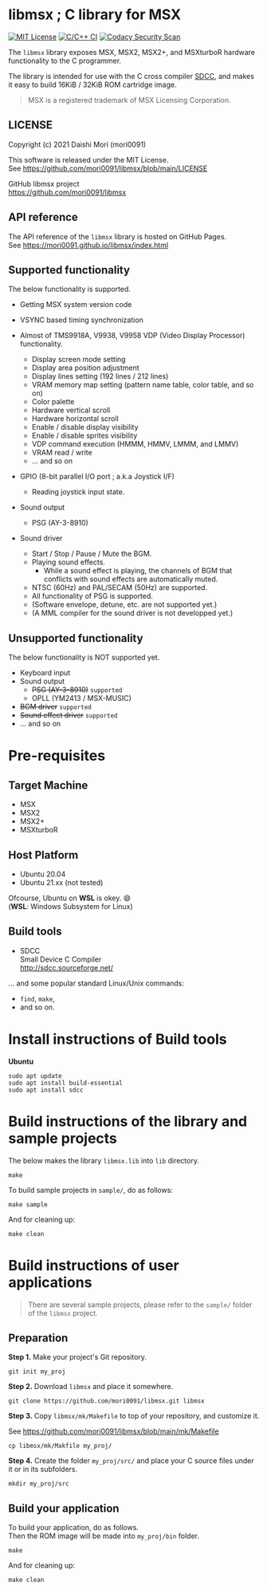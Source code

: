# libmsx ; C library for MSX

[![MIT License](https://img.shields.io/github/license/mori0091/libmsx.svg)](https://github.com/mori0091/libmsx/blob/main/LICENSE)
[![C/C++ CI](https://github.com/mori0091/libmsx/actions/workflows/c-cpp.yml/badge.svg)](https://github.com/mori0091/libmsx/actions/workflows/c-cpp.yml)
[![Codacy Security Scan](https://github.com/mori0091/libmsx/actions/workflows/codacy-analysis.yml/badge.svg)](https://github.com/mori0091/libmsx/actions/workflows/codacy-analysis.yml)

The `libmsx` library exposes MSX, MSX2, MSX2+, and MSXturboR hardware
functionality to the C programmer.

The library is intended for use with the C cross compiler
[SDCC](http://sdcc.sourceforge.net/), and makes it easy to build 16KiB /
32KiB ROM cartridge image.

> MSX is a registered trademark of MSX Licensing Corporation.

## LICENSE

Copyright (c) 2021 Daishi Mori (mori0091)

This software is released under the MIT License.  
See <https://github.com/mori0091/libmsx/blob/main/LICENSE>

GitHub libmsx project  
<https://github.com/mori0091/libmsx>

## API reference

The API reference of the `libmsx` library is hosted on GitHub Pages.  
See <https://mori0091.github.io/libmsx/index.html>

## Supported functionality

The below functionality is supported.

  - Getting MSX system version code

  - VSYNC based timing synchronization

  - Almost of TMS9918A, V9938, V9958 VDP (Video Display Processor)
    functionality.
    
      - Display screen mode setting
      - Display area position adjustment
      - Display lines setting (192 lines / 212 lines)
      - VRAM memory map setting (pattern name table, color table, and so
        on)
      - Color palette
      - Hardware vertical scroll
      - Hardware horizontal scroll
      - Enable / disable display visibility
      - Enable / disable sprites visibility
      - VDP command execution (HMMM, HMMV, LMMM, and LMMV)
      - VRAM read / write
      - … and so on

  - GPIO (8-bit parallel I/O port ; a.k.a Joystick I/F)
    
      - Reading joystick input state.

  - Sound output
    
      - PSG (AY-3-8910)

  - Sound driver
    
      - Start / Stop / Pause / Mute the BGM.
      - Playing sound effects.
          - While a sound effect is playing, the channels of BGM that
            conflicts with sound effects are automatically muted.
      - NTSC (60Hz) and PAL/SECAM (50Hz) are supported.
      - All functionality of PSG is supported.
      - (Software envelope, detune, etc. are not supported yet.)
      - (A MML compiler for the sound driver is not developped yet.)

## Unsupported functionality

The below functionality is NOT supported yet.

  - Keyboard input
  - Sound output
      - ~~PSG (AY-3-8910)~~ `supported`
      - OPLL (YM2413 / MSX-MUSIC)
  - ~~BGM driver~~ `supported`
  - ~~Sound effect driver~~ `supported`
  - … and so on

# Pre-requisites

## Target Machine

  - MSX
  - MSX2
  - MSX2+
  - MSXturboR

## Host Platform

  - Ubuntu 20.04
  - Ubuntu 21.xx (not tested)

Ofcourse, Ubuntu on **WSL** is okey. 😄  
(**WSL**: Windows Subsystem for Linux)

## Build tools

  - SDCC  
    Small Device C Compiler  
    <http://sdcc.sourceforge.net/>

… and some popular standard Linux/Unix commands:

  - `find`, `make`,
  - and so on.

# Install instructions of Build tools

**Ubuntu**

``` shell
sudo apt update
sudo apt install build-essential
sudo apt install sdcc
```

# Build instructions of the library and sample projects

The below makes the library `libmsx.lib` into `lib` directory.

``` shell
make
```

To build sample projects in `sample/`, do as follows:

``` shell
make sample
```

And for cleaning up:

``` shell
make clean
```

# Build instructions of user applications

> There are several sample projects, please refer to the `sample/`
> folder of the `libmsx` project.

## Preparation

**Step 1.** Make your project's Git repository.

``` shell
git init my_proj
```

**Step 2.** Download `libmsx` and place it somewhere.

``` shell
git clone https://github.com/mori0091/libmsx.git libmsx
```

**Step 3.** Copy `libmsx/mk/Makefile` to top of your repository, and
customize it.

See <https://github.com/mori0091/libmsx/blob/main/mk/Makefile>

``` shell
cp libmsx/mk/Makfile my_proj/
```

**Step 4.** Create the folder `my_proj/src/` and place your C source
files under it or in its subfolders.

``` shell
mkdir my_proj/src
```

## Build your application

To build your application, do as follows.  
Then the ROM image will be made into `my_proj/bin` folder.

``` shell
make
```

And for cleaning up:

``` shell
make clean
```
